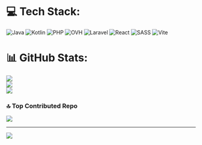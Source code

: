 # :computer: Tech Stack:
![Java](https://img.shields.io/badge/java-%23ED8B00.svg?style=for-the-badge&logo=openjdk&logoColor=white) ![Kotlin](https://img.shields.io/badge/kotlin-%237F52FF.svg?style=for-the-badge&logo=kotlin&logoColor=white) ![PHP](https://img.shields.io/badge/php-%23777BB4.svg?style=for-the-badge&logo=php&logoColor=white) ![OVH](https://img.shields.io/badge/ovh-%23123F6D.svg?style=for-the-badge&logo=ovh&logoColor=#123F6D) ![Laravel](https://img.shields.io/badge/laravel-%23FF2D20.svg?style=for-the-badge&logo=laravel&logoColor=white) ![React](https://img.shields.io/badge/react-%2320232a.svg?style=for-the-badge&logo=react&logoColor=%2361DAFB) ![SASS](https://img.shields.io/badge/SASS-hotpink.svg?style=for-the-badge&logo=SASS&logoColor=white) ![Vite](https://img.shields.io/badge/vite-%23646CFF.svg?style=for-the-badge&logo=vite&logoColor=white)
# :bar_chart: GitHub Stats:
![](https://github-readme-stats.vercel.app/api?username=Maxlego08&theme=dark&hide_border=false&include_all_commits=true&count_private=true)<br/>
![](https://nirzak-streak-stats.vercel.app/?user=Maxlego08&theme=dark&hide_border=false)<br/>
![](https://github-readme-stats.vercel.app/api/top-langs/?username=Maxlego08&theme=dark&hide_border=false&include_all_commits=true&count_private=true&layout=compact)

### :top: Top Contributed Repo
![](https://github-contributor-stats.vercel.app/api?username=Maxlego08&limit=5&theme=dark&combine_all_yearly_contributions=true)

---
[![](https://visitcount.itsvg.in/api?id=Maxlego08&icon=0&color=0)](https://visitcount.itsvg.in)

<!-- Proudly created with GPRM ( https://gprm.itsvg.in ) -->

